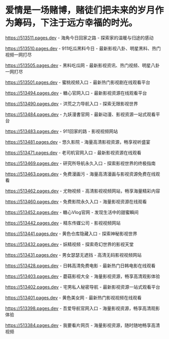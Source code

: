# 爱情是一场赌博，赌徒们把未来的岁月作为筹码，下注于远方幸福的时光。

https://513511.pages.dev - 海角今日回家之路 - 探索家的温暖与归途的感动

https://513510.pages.dev - 911吃瓜黑料今日 - 最新影视八卦、明星黑料、热门视频一网打尽

https://513505.pages.dev - 黑料吃瓜网 - 最新影视资讯、热门视频、明星八卦一网打尽

https://513501.pages.dev - 蜜桃视频入口 - 最新热门影视剧在线观看平台

https://513494.pages.dev - 糖心官网入口 - 最新影视资源在线观看平台

https://513490.pages.dev - 洪荒之力导航入口 - 探索无限影视世界

https://513484.pages.dev - 九妖漫書官网 - 最新动漫、影视资源一站式观看平台

https://513483.pages.dev - 911回家的路 - 影视视频网站

https://513481.pages.dev - 悠久影院 - 海量高清影视资源，畅享视听盛宴

https://513471.pages.dev - 老司机官网入口 - 最新影视资源在线观看

https://513469.pages.dev - 研究所导航永久入口 - 探索影视世界的终极指南

https://513463.pages.dev - 免费漫画污 - 海量高清漫画与影视资源免费在线观看

https://513462.pages.dev - 尤物视频 - 高清影视视频网站，畅享海量精彩内容

https://513460.pages.dev - 免费影院永久入口 - 海量影视资源在线观看

https://513452.pages.dev - 糖心Vlog官网 - 发现生活中的甜蜜瞬间

https://513442.pages.dev - 精东传媒公司 - 影视视频网站

https://513441.pages.dev - 黄色仓库隐藏入口 - 探索神秘影视世界

https://513432.pages.dev - 妖精视频 - 探索奇幻世界的影视天堂

https://513431.pages.dev - 男女瑟瑟无遮挡 - 高清无码影视视频网站

https://513428.pages.dev - 日韩高清免费电影 - 最新热门日韩电影在线观看

https://513403.pages.dev - 蘑菇影视大全 - 海量影视资源，畅享高清观影体验

https://513402.pages.dev - 宅男私人秘密导航 - 最新影视资源一站式观看平台

https://513401.pages.dev - 黄色美女网 - 最新热门影视视频在线观看

https://513398.pages.dev - 吾爱导航官网入口 - 海量影视资源，畅享高清观影体验

https://513384.pages.dev - 我要看片网页 - 海量影视资源，随时随地畅享高清视频
